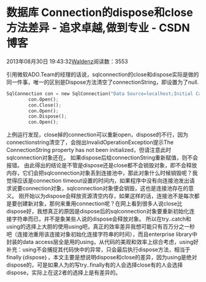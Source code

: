 
# 数据库 Connection的dispose和close方法差异 - 追求卓越,做到专业 - CSDN博客


2013年08月30日 19:43:32[Waldenz](https://me.csdn.net/enter89)阅读数：3553


引用微软ADO.Team的经理的话说，sqlconnection的close和dispose实际是做的同一件事，唯一的区别是Dispose方法清空了connectionString，即设置为了null.

```python
SqlConnection con = new SqlConnection("Data Source=localhost;Initial Catalog=northwind;User ID=sa;Password=steveg");  
        con.Open();  
        con.Close();  
        con.Open();  
        con.Dispose();  
        con.Open();
```
上例运行发现，close掉的connection可以重新open，dispose的不行，因为connectionstring清空了，会抛出InvalidOperationException提示The ConnectionString property has not been initialized，但请注意此时sqlconnection对象还在。
如果dispose后给connectionString重新赋值，则不会报错。
由此得出的结论是不管是dispose还是close都不会销毁对象，即不会释放内存，它们会把sqlconnection对象丢到连接池中，那此对象什么时候销毁呢？我觉得应该是connection timeout设置的时间内，如果程序中没有向连接池发出请求说要connection对象，sqlconnection对象便会销毁，这也是连接池存在的意义。
刚开始以为dispose会释放资源清空内存，如果这样的话，连接池不是每次都是要创建新对象，那何来重用connection呢？在网上看到很多人说close比dispose好，我想真正的原因是dispose后的sqlconnection对象要重新初始化连接字符串而已，并不是象某些人说的dispose会释放对象。
所以在try..catch和using的选择上大胆的使用using吧，真正的效率差异我想可能只有百万分之一秒吧（连接池重用该连接对象初始化连接字符串的时间），而且enterprise library中封装的data access层全是用的using，从代码的美观和效率上综合考虑，using好
补充：using不会捕捉其代码快中的异常，只会最后执行dispose方法，相当于finally｛dispose｝，本文主要是想说明dispose和close的差异，因为using是绝对dispose的，可是如果人为的写try..finally有的人会选择close有的人会选择dispose，实际上在这2者的选择上是有差异的。

